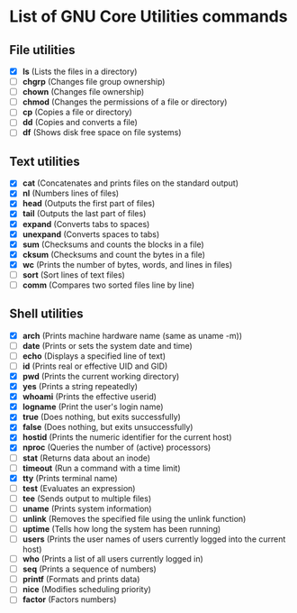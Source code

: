 # List of GNU Core Utilities commands

## File utilities
- [X] **ls** (Lists the files in a directory)
- [ ] **chgrp** (Changes file group ownership)
- [ ] **chown** (Changes file ownership)
- [ ] **chmod** (Changes the permissions of a file or directory)
- [ ] **cp** (Copies a file or directory)
- [ ] **dd** (Copies and converts a file)
- [ ] **df** (Shows disk free space on file systems)

## Text utilities
- [X] **cat** (Concatenates and prints files on the standard output)
- [X] **nl** (Numbers lines of files)
- [X] **head** (Outputs the first part of files)
- [X] **tail** (Outputs the last part of files)
- [X] **expand** (Converts tabs to spaces)
- [X] **unexpand** (Converts spaces to tabs)
- [X] **sum** (Checksums and counts the blocks in a file)
- [X] **cksum** (Checksums and count the bytes in a file)
- [X] **wc** (Prints the number of bytes, words, and lines in files)
- [ ] **sort** (Sort lines of text files)
- [ ] **comm** (Compares two sorted files line by line)

## Shell utilities
- [X] **arch** (Prints machine hardware name (same as uname -m))
- [ ] **date** (Prints or sets the system date and time)
- [ ] **echo** (Displays a specified line of text)
- [ ] **id** (Prints real or effective UID and GID)
- [X] **pwd** (Prints the current working directory)
- [X] **yes** (Prints a string repeatedly)
- [X] **whoami** (Prints the effective userid)
- [X] **logname** (Print the user's login name)
- [X] **true** (Does nothing, but exits successfully)
- [X] **false** (Does nothing, but exits unsuccessfully)
- [X] **hostid** (Prints the numeric identifier for the current host)
- [X] **nproc** (Queries the number of (active) processors)
- [ ] **stat** (Returns data about an inode)
- [ ] **timeout** (Run a command with a time limit)
- [X] **tty** (Prints terminal name)
- [ ] **test** (Evaluates an expression)
- [ ] **tee** (Sends output to multiple files)
- [ ] **uname** (Prints system information)
- [ ] **unlink** (Removes the specified file using the unlink function)
- [ ] **uptime** (Tells how long the system has been running)
- [ ] **users** (Prints the user names of users currently logged into the current host)
- [ ] **who** (Prints a list of all users currently logged in)
- [ ] **seq** (Prints a sequence of numbers)
- [ ] **printf** (Formats and prints data)
- [ ] **nice** (Modifies scheduling priority)
- [ ] **factor** (Factors numbers)
